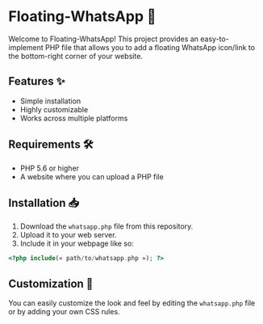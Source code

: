 # Floating-WhatsApp 🚀

Welcome to Floating-WhatsApp! This project provides an easy-to-implement PHP file that allows you to add a floating WhatsApp icon/link to the bottom-right corner of your website.

## Features ✨
- Simple installation
- Highly customizable
- Works across multiple platforms

## Requirements 🛠️
- PHP 5.6 or higher
- A website where you can upload a PHP file

## Installation 📥
1. Download the `whatsapp.php` file from this repository.
2. Upload it to your web server.
3. Include it in your webpage like so:  
```php
<?php include(« path/to/whatsapp.php »); ?>
```

## Customization 🎨
You can easily customize the look and feel by editing the `whatsapp.php` file or by adding your own CSS rules.